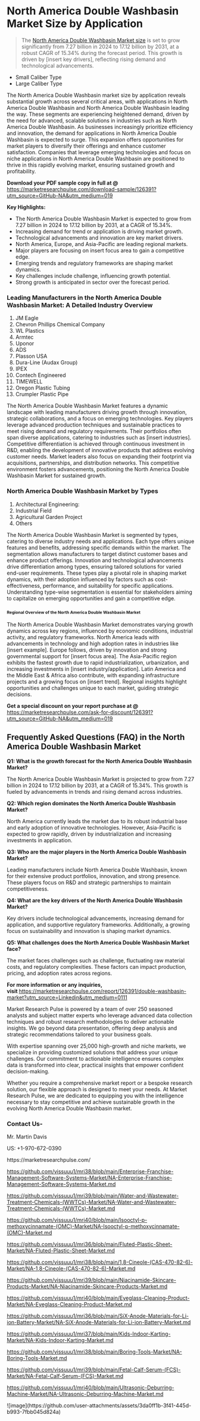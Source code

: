 <h1>North America Double Washbasin Market&nbsp;Size by Application</h1><blockquote><p>The <a href="https://marketresearchpulse.com/download-sample/126391?utm_source=GitHub-NA&amp;utm_medium=019">North America Double Washbasin Market size</a> is set to grow significantly from 7.27 billion in 2024 to 17.12 billion by 2031, at a robust CAGR of 15.34% during the forecast period. This growth is driven by [insert key drivers], reflecting rising demand and technological advancements.</p></blockquote><ul><li>Small Caliber Type<li> Large Caliber Type</li></ul><p>The North America Double Washbasin market size by application reveals substantial growth across several critical areas, with applications in North America Double Washbasin and North America Double Washbasin leading the way. These segments are experiencing heightened demand, driven by the need for advanced, scalable solutions in industries such as North America Double Washbasin. As businesses increasingly prioritize efficiency and innovation, the demand for applications in North America Double Washbasin is expected to surge. This expansion offers opportunities for market players to diversify their offerings and enhance customer satisfaction. Companies that leverage emerging technologies and focus on niche applications in North America Double Washbasin are positioned to thrive in this rapidly evolving market, ensuring sustained growth and profitability.</p><p><strong>Download your PDF sample copy in full at @ </strong><a href="https://marketresearchpulse.com/download-sample/126391?utm_source=GitHub-NA&amp;utm_medium=019">https://marketresearchpulse.com/download-sample/126391?utm_source=GitHub-NA&amp;utm_medium=019</a></p><p><strong>Key Highlights: </strong></p><ul><li>The North America Double Washbasin Market is expected to grow from 7.27 billion in 2024 to 17.12 billion by 2031, at a CAGR of 15.34%.</li><li>Increasing demand for trend or application is driving market growth.</li><li>Technological advancements and innovation are key market drivers.</li><li>North America, Europe, and Asia-Pacific are leading regional markets.</li><li>Major players are focusing on insert focus area to gain a competitive edge.</li><li>Emerging trends and regulatory frameworks are shaping market dynamics.</li><li>Key challenges include challenge, influencing growth potential.</li><li>Strong growth is anticipated in sector over the forecast period.</li></ul><h3>Leading Manufacturers in the North America Double Washbasin Market: A Detailed Industry Overview</h3><ol><li>JM Eagle</li><li>Chevron Phillips Chemical Company</li><li>WL Plastics</li><li>Armtec</li><li>Uponor</li><li>ADS</li><li>Plasson USA</li><li>Dura-Line (Audax Group)</li><li>IPEX</li><li>Contech Engineered</li><li>TIMEWELL</li><li>Oregon Plastic Tubing</li><li>Crumpler Plastic Pipe</li></ol><div class="flex max-w-full flex-col flex-grow"><div class="min-h-8 text-message flex w-full flex-col items-end gap-2 whitespace-normal break-words [.text-message+&amp;]:mt-5" dir="auto" data-message-author-role="assistant" data-message-id="fd8432e4-4910-450d-b182-61b7bfb0a01f" data-message-model-slug="gpt-4o"><div class="flex w-full flex-col gap-1 empty:hidden first:pt-[3px]"><div class="markdown prose w-full break-words dark:prose-invert light"><p>The North America Double Washbasin Market features a dynamic landscape with leading manufacturers driving growth through innovation, strategic collaborations, and a focus on emerging technologies. Key players leverage advanced production techniques and sustainable practices to meet rising demand and regulatory requirements. Their portfolios often span diverse applications, catering to industries such as [insert industries]. Competitive differentiation is achieved through continuous investment in R&amp;D, enabling the development of innovative products that address evolving customer needs. Market leaders also focus on expanding their footprint via acquisitions, partnerships, and distribution networks. This competitive environment fosters advancements, positioning the North America Double Washbasin Market for sustained growth.</p></div></div></div></div><h3>North America Double Washbasin Market by Types</h3><ol><li>Architectural Engineering:<li> Industrial Field<li> Agricultural Garden Project<li> Others</li></ol><div class="flex max-w-full flex-col flex-grow"><div class="min-h-8 text-message flex w-full flex-col items-end gap-2 whitespace-normal break-words [.text-message+&amp;]:mt-5" dir="auto" data-message-author-role="assistant" data-message-id="084470be-0bb7-4664-bddf-5156b4f41249" data-message-model-slug="gpt-4o-mini"><div class="flex w-full flex-col gap-1 empty:hidden first:pt-[3px]"><div class="markdown prose w-full break-words dark:prose-invert light"><p>The North America Double Washbasin Market is segmented by types, catering to diverse industry needs and applications. Each type offers unique features and benefits, addressing specific demands within the market. The segmentation allows manufacturers to target distinct customer bases and enhance product offerings. Innovation and technological advancements drive differentiation among types, ensuring tailored solutions for varied end-user requirements. These types play a pivotal role in shaping market dynamics, with their adoption influenced by factors such as cost-effectiveness, performance, and suitability for specific applications. Understanding type-wise segmentation is essential for stakeholders aiming to capitalize on emerging opportunities and gain a competitive edge.</p></div></div></div></div><h3><span style="font-size: 11px;">Regional Overview of the North America Double Washbasin Market</span></h3><div class="flex max-w-full flex-col flex-grow"><div class="min-h-8 text-message flex w-full flex-col items-end gap-2 whitespace-normal break-words [.text-message+&amp;]:mt-5" dir="auto" data-message-author-role="assistant" data-message-id="e9038762-ce64-4e30-91c9-9bd413514231" data-message-model-slug="gpt-4o-mini"><div class="flex w-full flex-col gap-1 empty:hidden first:pt-[3px]"><div class="markdown prose w-full break-words dark:prose-invert light"><p>The North America Double Washbasin Market demonstrates varying growth dynamics across key regions, influenced by economic conditions, industrial activity, and regulatory frameworks. North America leads with advancements in technology and high adoption rates in industries like [insert example]. Europe follows, driven by innovation and strong governmental support for [insert focus area]. The Asia-Pacific region exhibits the fastest growth due to rapid industrialization, urbanization, and increasing investments in [insert industry/application]. Latin America and the Middle East &amp; Africa also contribute, with expanding infrastructure projects and a growing focus on [insert trend]. Regional insights highlight opportunities and challenges unique to each market, guiding strategic decisions.</p></div></div></div></div><p><strong>Get a special discount on your report purchase at @ </strong><a href="https://marketresearchpulse.com/ask-for-discount/126391?utm_source=GitHub-NA&amp;utm_medium=019">https://marketresearchpulse.com/ask-for-discount/126391?utm_source=GitHub-NA&amp;utm_medium=019</a></p><h2>Frequently Asked Questions (FAQ) in the North America Double Washbasin Market</h2><p><strong>Q1: What is the growth forecast for the North America Double Washbasin Market?</strong></p><p>The North America Double Washbasin Market is projected to grow from 7.27 billion in 2024 to 17.12 billion by 2031, at a CAGR of 15.34%. This growth is fueled by advancements in trends and rising demand across industries.</p><p><strong>Q2: Which region dominates the North America Double Washbasin Market?</strong></p><p>North America currently leads the market due to its robust industrial base and early adoption of innovative technologies. However, Asia-Pacific is expected to grow rapidly, driven by industrialization and increasing investments in application.</p><p><strong>Q3: Who are the major players in the North America Double Washbasin Market?</strong></p><p>Leading manufacturers include North America Double Washbasin, known for their extensive product portfolios, innovation, and strong presence. These players focus on R&amp;D and strategic partnerships to maintain competitiveness.</p><p><strong>Q4: What are the key drivers of the North America Double Washbasin Market?</strong></p><p>Key drivers include technological advancements, increasing demand for application, and supportive regulatory frameworks. Additionally, a growing focus on sustainability and innovation is shaping market dynamics.</p><p><strong>Q5: What challenges does the North America Double Washbasin Market face?</strong></p><p>The market faces challenges such as challenge, fluctuating raw material costs, and regulatory complexities. These factors can impact production, pricing, and adoption rates across regions.</p><p><strong>For more information or any inquiries, visit&nbsp;</strong><a href="https://marketresearchpulse.com/report/126391/double-washbasin-market?utm_source=Linkedin&utm_medium=0111">https://marketresearchpulse.com/report/126391/double-washbasin-market?utm_source=Linkedin&utm_medium=0111</a></p><p>Market Research Pulse is powered by a team of over 250 seasoned analysts and subject matter experts who leverage advanced data collection techniques and robust research methodologies to deliver actionable insights. We go beyond data presentation, offering deep analysis and strategic recommendations tailored to your business goals.</p><p>With expertise spanning over 25,000 high-growth and niche markets, we specialize in providing customized solutions that address your unique challenges. Our commitment to actionable intelligence ensures complex data is transformed into clear, practical insights that empower confident decision-making.</p><p>Whether you require a comprehensive market report or a bespoke research solution, our flexible approach is designed to meet your needs. At Market Research Pulse, we are dedicated to equipping you with the intelligence necessary to stay competitive and achieve sustainable growth in the evolving North America Double Washbasin market.</p><h3><strong>Contact Us-</strong></h3><p>Mr. Martin Davis</p><p>US: +1-970-672-0390</p><p>https://marketresearchpulse.com/</p><p><a href="https://github.com/vissuuu1/mri38/blob/main/Enterprise-Franchise-Management-Software-Systems-Market/NA-Enterprise-Franchise-Management-Software-Systems-Market.md">https://github.com/vissuuu1/mri38/blob/main/Enterprise-Franchise-Management-Software-Systems-Market/NA-Enterprise-Franchise-Management-Software-Systems-Market.md</a></p><p><a href="https://github.com/vissuuu1/mri39/blob/main/Water-and-Wastewater-Treatment-Chemicals-(WWTCs)-Market/NA-Water-and-Wastewater-Treatment-Chemicals-(WWTCs)-Market.md">https://github.com/vissuuu1/mri39/blob/main/Water-and-Wastewater-Treatment-Chemicals-(WWTCs)-Market/NA-Water-and-Wastewater-Treatment-Chemicals-(WWTCs)-Market.md</a></p><p><a href="https://github.com/vissuuu1/mri40/blob/main/Isooctyl-p-methoxycinnamate-(OMC)-Market/NA-Isooctyl-p-methoxycinnamate-(OMC)-Market.md">https://github.com/vissuuu1/mri40/blob/main/Isooctyl-p-methoxycinnamate-(OMC)-Market/NA-Isooctyl-p-methoxycinnamate-(OMC)-Market.md</a></p><p><a href="https://github.com/vissuuu1/mri36/blob/main/Fluted-Plastic-Sheet-Market/NA-Fluted-Plastic-Sheet-Market.md">https://github.com/vissuuu1/mri36/blob/main/Fluted-Plastic-Sheet-Market/NA-Fluted-Plastic-Sheet-Market.md</a></p><p><a href="https://github.com/vissuuu1/mri38/blob/main/1,8-Cineole-(CAS-470-82-6)-Market/NA-1,8-Cineole-(CAS-470-82-6)-Market.md">https://github.com/vissuuu1/mri38/blob/main/1,8-Cineole-(CAS-470-82-6)-Market/NA-1,8-Cineole-(CAS-470-82-6)-Market.md</a></p><p><a href="https://github.com/vissuuu1/mri39/blob/main/Niacinamide-Skincare-Products-Market/NA-Niacinamide-Skincare-Products-Market.md">https://github.com/vissuuu1/mri39/blob/main/Niacinamide-Skincare-Products-Market/NA-Niacinamide-Skincare-Products-Market.md</a></p><p><a href="https://github.com/vissuuu1/mri40/blob/main/Eyeglass-Cleaning-Product-Market/NA-Eyeglass-Cleaning-Product-Market.md">https://github.com/vissuuu1/mri40/blob/main/Eyeglass-Cleaning-Product-Market/NA-Eyeglass-Cleaning-Product-Market.md</a></p><p><a href="https://github.com/vissuuu1/mri36/blob/main/SiX-Anode-Materials-for-Li-ion-Battery-Market/NA-SiX-Anode-Materials-for-Li-ion-Battery-Market.md">https://github.com/vissuuu1/mri36/blob/main/SiX-Anode-Materials-for-Li-ion-Battery-Market/NA-SiX-Anode-Materials-for-Li-ion-Battery-Market.md</a></p><p><a href="https://github.com/vissuuu1/mri37/blob/main/Kids-Indoor-Karting-Market/NA-Kids-Indoor-Karting-Market.md">https://github.com/vissuuu1/mri37/blob/main/Kids-Indoor-Karting-Market/NA-Kids-Indoor-Karting-Market.md</a></p><p><a href="https://github.com/vissuuu1/mri38/blob/main/Boring-Tools-Market/NA-Boring-Tools-Market.md">https://github.com/vissuuu1/mri38/blob/main/Boring-Tools-Market/NA-Boring-Tools-Market.md</a></p><p><a href="https://github.com/vissuuu1/mri39/blob/main/Fetal-Calf-Serum-(FCS)-Market/NA-Fetal-Calf-Serum-(FCS)-Market.md">https://github.com/vissuuu1/mri39/blob/main/Fetal-Calf-Serum-(FCS)-Market/NA-Fetal-Calf-Serum-(FCS)-Market.md</a></p><p><a href="https://github.com/vissuuu1/mri40/blob/main/Ultrasonic-Deburring-Machine-Market/NA-Ultrasonic-Deburring-Machine-Market.md">https://github.com/vissuuu1/mri40/blob/main/Ultrasonic-Deburring-Machine-Market/NA-Ultrasonic-Deburring-Machine-Market.md</a></p>
![image](https://github.com/user-attachments/assets/3da0ff1b-3f41-445d-b993-7fbb045d824a)
